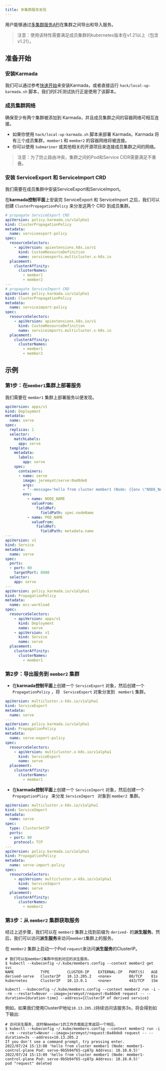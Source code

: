 ```yaml
---
title: 多集群服务发现
---
```


用户能够通过[多集群服务API](https://github.com/kubernetes-sigs/mcs-api)在集群之间导出和导入服务。

> 注意：使用该特性需要满足成员集群的kubernetes版本在v1.21以上（包含v1.21）。
## 准备开始

### 安装Karmada

我们可以通过参考[快速开始](https://github.com/karmada-io/karmada#quick-start)来安装Karmada，或者直接运行 `hack/local-up-karmada.sh` 脚本，我们的E2E测试执行正是使用了该脚本。


### 成员集群网络

确保至少有两个集群被添加到 Karmada，并且成员集群之间的容器网络可相互连接。

- 如果你使用 `hack/local-up-karmada.sh` 脚本来部署 Karmada，Karmada 将有三个成员集群，`member1` 和 `member2` 的容器网络将被连接。
- 你可以使用 `Submariner` 或其他相关的开源项目来连接成员集群之间的网络。
> 注意：为了防止路由冲突，集群之间的Pod和Service CIDR需要满足不重叠。

### 安装 ServiceExport 和 ServiceImport CRD

我们需要在成员集群中安装ServiceExport和ServiceImport。

在**karmada控制平面**上安装完 ServiceExport 和 ServiceImport 之后，我们可以创建 `ClusterPropagationPolicy` 来分发这两个 CRD 到成员集群。

```yaml
# propagate ServiceExport CRD
apiVersion: policy.karmada.io/v1alpha1
kind: ClusterPropagationPolicy
metadata:
  name: serviceexport-policy
spec:
  resourceSelectors:
    - apiVersion: apiextensions.k8s.io/v1
      kind: CustomResourceDefinition
      name: serviceexports.multicluster.x-k8s.io
  placement:
    clusterAffinity:
      clusterNames:
        - member1
        - member2
---        
# propagate ServiceImport CRD
apiVersion: policy.karmada.io/v1alpha1
kind: ClusterPropagationPolicy
metadata:
  name: serviceimport-policy
spec:
  resourceSelectors:
    - apiVersion: apiextensions.k8s.io/v1
      kind: CustomResourceDefinition
      name: serviceimports.multicluster.x-k8s.io
  placement:
    clusterAffinity:
      clusterNames:
        - member1
        - member2
```
## 示例

### 第1步：在`member1`集群上部署服务

我们需要在 `member1` 集群上部署服务以便发现。

```yaml
apiVersion: apps/v1
kind: Deployment
metadata:
  name: serve
spec:
  replicas: 1
  selector:
    matchLabels:
      app: serve
  template:
    metadata:
      labels:
        app: serve
    spec:
      containers:
      - name: serve
        image: jeremyot/serve:0a40de8
        args:
        - "--message='hello from cluster member1 (Node: {{env \"NODE_NAME\"}} Pod: {{env \"POD_NAME\"}} Address: {{addr}})'"
        env:
          - name: NODE_NAME
            valueFrom:
              fieldRef:
                fieldPath: spec.nodeName
          - name: POD_NAME
            valueFrom:
              fieldRef:
                fieldPath: metadata.name
---      
apiVersion: v1
kind: Service
metadata:
  name: serve
spec:
  ports:
  - port: 80
    targetPort: 8080
  selector:
    app: serve
---
apiVersion: policy.karmada.io/v1alpha1
kind: PropagationPolicy
metadata:
  name: mcs-workload
spec:
  resourceSelectors:
    - apiVersion: apps/v1
      kind: Deployment
      name: serve
    - apiVersion: v1
      kind: Service
      name: serve
  placement:
    clusterAffinity:
      clusterNames:
        - member1
```

### 第2步：导出服务到 `member2` 集群

- 在**karmada控制平面**上创建一个 `ServiceExport` 对象，然后创建一个 `PropagationPolicy` ，将 ` ServiceExport` 对象分发到 ` member1` 集群。

```yaml
apiVersion: multicluster.x-k8s.io/v1alpha1
kind: ServiceExport
metadata:
  name: serve
---
apiVersion: policy.karmada.io/v1alpha1
kind: PropagationPolicy
metadata:
  name: serve-export-policy
spec:
  resourceSelectors:
    - apiVersion: multicluster.x-k8s.io/v1alpha1
      kind: ServiceExport
      name: serve
  placement:
    clusterAffinity:
      clusterNames:
        - member1
```

- 在**karmada控制平面**上创建一个 `ServiceImport` 对象，然后创建一个 `PropagationPlicy ` 来分发 `ServiceImport ` 对象到 `member2 `集群。

```yaml
apiVersion: multicluster.x-k8s.io/v1alpha1
kind: ServiceImport
metadata:
  name: serve
spec:
  type: ClusterSetIP
  ports:
  - port: 80
    protocol: TCP
---
apiVersion: policy.karmada.io/v1alpha1
kind: PropagationPolicy
metadata:
  name: serve-import-policy
spec:
  resourceSelectors:
    - apiVersion: multicluster.x-k8s.io/v1alpha1
      kind: ServiceImport
      name: serve
  placement:
    clusterAffinity:
      clusterNames:
        - member2
```

### 第3步：从 `member2` 集群获取服务

经过上述步骤，我们可以在 `member2` 集群上找到前缀为 `derived-` 的**派生服务**。然后，我们可以访问**派生服务**来访问`member1`集群上的服务。

在 `member2` 集群上启动一个Pod `request`来访问**派生服务**的ClusterIP。

```shell
# 我们可以在member2集群中找到对应的派生服务。
$ kubectl --kubeconfig ~/.kube/members.config --context member2 get svc
NAME            TYPE        CLUSTER-IP    EXTERNAL-IP   PORT(S)   AGE
derived-serve   ClusterIP   10.13.205.2   <none>        80/TCP    81s
kubernetes      ClusterIP   10.13.0.1     <none>        443/TCP   15m
```

```shell
kubectl --kubeconfig ~/.kube/members.config --context member2 run -i --rm --restart=Never --image=jeremyot/request:0a40de8 request -- --duration={duration-time} --address={ClusterIP of derived service}
```

例如，如果我们使用ClusterIP地址`10.13.205.2`持续访问该服务3s，将会得到如下输出:

```shell
# 访问派生服务, 这时候member1的工作负载能正常返回一个响应。
$ kubectl --kubeconfig ~/.kube/members.config --context member2 run -i --rm --restart=Never --image=jeremyot/request:0a40de8 request -- --duration=3s --address=10.13.205.2
If you don't see a command prompt, try pressing enter.
2022/07/24 15:13:08 'hello from cluster member1 (Node: member1-control-plane Pod: serve-9b5b94f65-cp87p Address: 10.10.0.5)'
2022/07/24 15:13:09 'hello from cluster member1 (Node: member1-control-plane Pod: serve-9b5b94f65-cp87p Address: 10.10.0.5)'
pod "request" deleted
```
